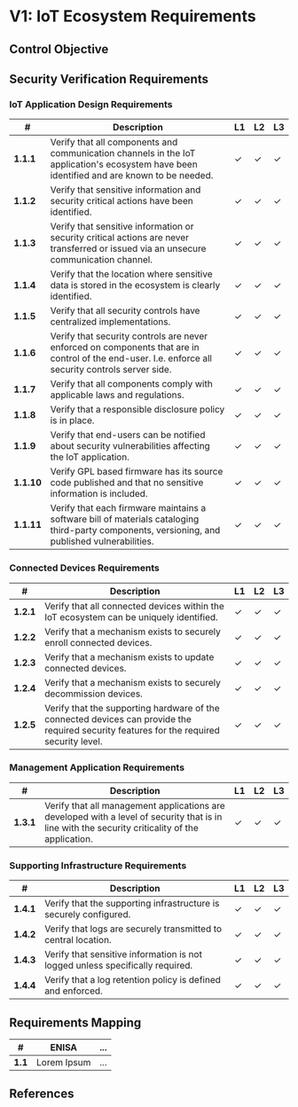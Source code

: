 # V1: IoT Ecosystem Requirements

## Control Objective

## Security Verification Requirements

### IoT Application Design Requirements

| # | Description | L1 | L2 | L3 |
| -- | ---------------------- | - | - | - |
| **1.1.1** | Verify that all components and communication channels in the IoT application's ecosystem have been identified and are known to be needed. | ✓ | ✓ | ✓ |
| **1.1.2** | Verify that sensitive information and security critical actions have been identified. | ✓ | ✓ | ✓ |
| **1.1.3** | Verify that sensitive information or security critical actions are never transferred or issued via an unsecure communication channel. | ✓ | ✓ | ✓ |
| **1.1.4** | Verify that the location where sensitive data is stored in the ecosystem is clearly identified. | ✓ | ✓ | ✓ |
| **1.1.5** | Verify that all security controls have centralized implementations. | ✓ | ✓ | ✓ |
| **1.1.6** | Verify that  security controls are never enforced on components that are in control of the end-user. I.e. enforce all security controls server side. | ✓ | ✓ | ✓ |
| **1.1.7** | Verify that all components comply with applicable laws and regulations. | ✓ | ✓ | ✓ |
| **1.1.8** | Verify that a responsible disclosure policy is in place. | ✓ | ✓ | ✓ |
| **1.1.9** | Verify that end-users can be notified about security vulnerabilities affecting the IoT application. | ✓ | ✓ | ✓ |
| **1.1.10** | Verify GPL based firmware has its source code published and that no sensitive information is included. | ✓ | ✓ | ✓ |
| **1.1.11** | Verify that each firmware maintains a software bill of materials cataloging third-party components, versioning, and published vulnerabilities. | ✓ | ✓ | ✓ |


### Connected Devices Requirements
| # | Description | L1 | L2 | L3 |
| -- | ---------------------- | - | - | - |
| **1.2.1** | Verify that all connected devices within the IoT ecosystem can be uniquely identified. | ✓ | ✓ | ✓ |
| **1.2.2** | Verify that a mechanism exists to securely enroll connected devices. | ✓ | ✓ | ✓ |
| **1.2.3** | Verify that a mechanism exists to update connected devices. | ✓ | ✓ | ✓ |
| **1.2.4** | Verify that a mechanism exists to securely decommission devices. | ✓ | ✓ | ✓ |
| **1.2.5** | Verify that the supporting hardware of the connected devices can provide the required security features for the required security level.  | ✓ | ✓ | ✓ |


### Management Application Requirements

| # | Description | L1 | L2 | L3 |
| -- | ---------------------- | - | - | - |
| **1.3.1** | Verify that all management applications are developed with a level of security that is in line with the security criticality of the application. | ✓ | ✓ | ✓ |


### Supporting Infrastructure Requirements

| # | Description | L1 | L2 | L3 |
| -- | ---------------------- | - | - | - |
| **1.4.1** | Verify that the supporting infrastructure is securely configured. | ✓ | ✓ | ✓ |
| **1.4.2** | Verify that logs are securely transmitted to central location. | ✓ | ✓ | ✓ |
| **1.4.3** | Verify that sensitive information is not logged unless specifically required. | ✓ | ✓ | ✓ |
| **1.4.4** | Verify that a log retention policy is defined and enforced. | ✓ | ✓ | ✓ |


## Requirements Mapping

| # | ENISA | ... |
| -- | ---------------------- | ---------------------- |
|**1.1**| Lorem Ipsum | ... |

## References
